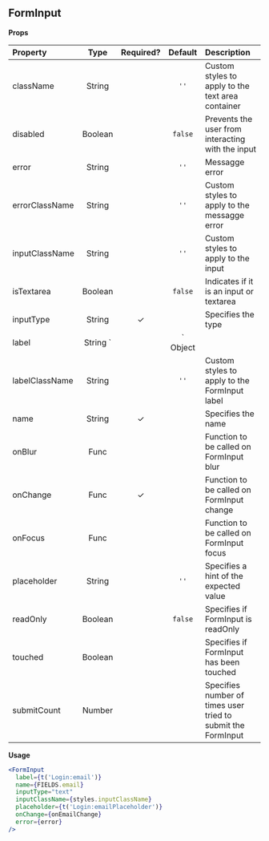 ## FormInput

**Props**

| Property | Type | Required? | Default | Description |
|:---|:---:|:---:|:---:|:---|
| className | String | | `''` | Custom styles to apply to the text area container |
| disabled | Boolean | | `false` | Prevents the user from interacting with the input |
| error | String | | `''` | Messagge error |
| errorClassName | String | | `''` | Custom styles to apply to the messagge error |
| inputClassName | String | | `''`| Custom styles to apply to the input |
| isTextarea | Boolean | | `false` | Indicates if it is an input or textarea |
| inputType | String | ✓ | | Specifies the type |
| label | String `||` Object | | `''` | Specifies Input associated label |
| labelClassName | String | | `''` | Custom styles to apply to the FormInput label |
| name | String | ✓ | | Specifies the name |
| onBlur | Func | | | Function to be called on FormInput blur |
| onChange | Func | ✓ | | Function to be called on FormInput change |
| onFocus | Func | | | Function to be called on FormInput focus |
| placeholder | String | | `''` | Specifies a hint of the expected value |
| readOnly | Boolean | | `false` | Specifies if FormInput is readOnly |
| touched | Boolean | | | Specifies if FormInput has been touched |
| submitCount | Number | | | Specifies number of times user tried to submit the FormInput |


**Usage**

```jsx
<FormInput
  label={t('Login:email')}
  name={FIELDS.email}
  inputType="text"
  inputClassName={styles.inputClassName}
  placeholder={t('Login:emailPlaceholder')}
  onChange={onEmailChange}
  error={error}
/>
```
